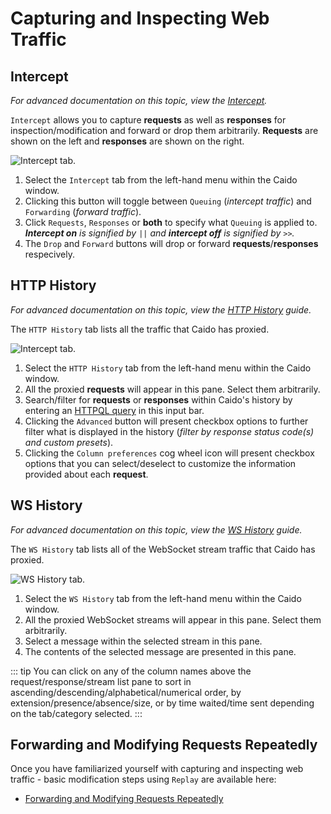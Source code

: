 # Capturing and Inspecting Web Traffic

## Intercept

_For advanced documentation on this topic, view the [Intercept](/guides/intercept.md)._

`Intercept` allows you to capture **requests** as well as **responses** for inspection/modification and forward or drop them arbitrarily. **Requests** are shown on the left and **responses** are shown on the right.

<img alt="Intercept tab." src="/_images/intercept_interface.png" center/>

1. Select the `Intercept` tab from the left-hand menu within the Caido window.
2. Clicking this button will toggle between `Queuing` (_intercept traffic_) and `Forwarding` (_forward traffic_).
3. Click `Requests`, `Responses` or **both** to specify what `Queuing` is applied to. _**Intercept on** is signified by `||` and **intercept off** is signified by `>>`._
4. The `Drop` and `Forward` buttons will drop or forward **requests**/**responses** respecively.

## HTTP History

_For advanced documentation on this topic, view the [HTTP History](/guides/http_history.md) guide._

The `HTTP History` tab lists all the traffic that Caido has proxied.

<img alt="Intercept tab." src="/_images/history_interface.png" center/>

1. Select the `HTTP History` tab from the left-hand menu within the Caido window.
2. All the proxied **requests** will appear in this pane. Select them arbitrarily.
3. Search/filter for **requests** or **responses** within Caido's history by entering an [HTTPQL query](/reference/httpql.md) in this input bar.
4. Clicking the `Advanced` button will present checkbox options to further filter what is displayed in the history (_filter by response status code(s) and custom presets_).
5. Clicking the `Column preferences` cog wheel icon will present checkbox options that you can select/deselect to customize the information provided about each **request**.

## WS History

_For advanced documentation on this topic, view the [WS History](/guides/ws_history.md) guide._

The `WS History` tab lists all of the WebSocket stream traffic that Caido has proxied.

<img alt="WS History tab." src="/_images/ws_history_interface.png" center/>

1. Select the `WS History` tab from the left-hand menu within the Caido window.
2. All the proxied WebSocket streams will appear in this pane. Select them arbitrarily.
3. Select a message within the selected stream in this pane.
4. The contents of the selected message are presented in this pane.

::: tip
You can click on any of the column names above the request/response/stream list pane to sort in ascending/descending/alphabetical/numerical order, by extension/presence/absence/size, or by time waited/time sent depending on the tab/category selected.
:::

## Forwarding and Modifying Requests Repeatedly

Once you have familiarized yourself with capturing and inspecting web traffic - basic modification steps using `Replay` are available here:

- [Forwarding and Modifying Requests Repeatedly](./replay.md)
